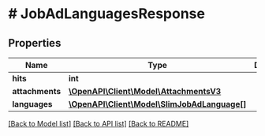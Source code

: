 # # JobAdLanguagesResponse

## Properties

Name | Type | Description | Notes
------------ | ------------- | ------------- | -------------
**hits** | **int** |  |
**attachments** | [**\OpenAPI\Client\Model\AttachmentsV3**](AttachmentsV3.md) |  | [optional]
**languages** | [**\OpenAPI\Client\Model\SlimJobAdLanguage[]**](SlimJobAdLanguage.md) |  |

[[Back to Model list]](../../README.md#models) [[Back to API list]](../../README.md#endpoints) [[Back to README]](../../README.md)

